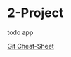 # 2-Project
todo app

[Git Cheat-Sheet](https://www.atlassian.com/git/tutorials/atlassian-git-cheatsheet)